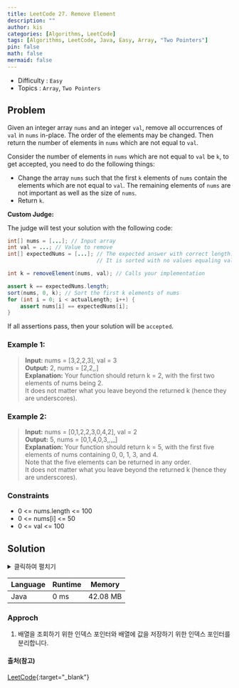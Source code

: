 ```yaml
---
title: LeetCode 27. Remove Element
description: ""
author: kis
categories: [Algorithms, LeetCode]
tags: [Algorithms, LeetCode, Java, Easy, Array, "Two Pointers"]
pin: false
math: false
mermaid: false
---
```


- Difficulty : `Easy`
- Topics : `Array`, `Two Pointers`

## Problem

Given an integer array `nums` and an integer `val`, remove all occurrences of `val` in `nums` in-place. The order of the elements may be changed. Then return the number of elements in `nums` which are not equal to `val`.

Consider the number of elements in `nums` which are not equal to `val` be `k`, to get accepted, you need to do the following things:

- Change the array `nums` such that the first `k` elements of `nums` contain the elements which are not equal to `val`. The remaining elements of `nums` are not important as well as the size of `nums`.
- Return `k`.

**Custom Judge:**

The judge will test your solution with the following code:

```java
int[] nums = [...]; // Input array
int val = ...; // Value to remove
int[] expectedNums = [...]; // The expected answer with correct length.
                            // It is sorted with no values equaling val.

int k = removeElement(nums, val); // Calls your implementation

assert k == expectedNums.length;
sort(nums, 0, k); // Sort the first k elements of nums
for (int i = 0; i < actualLength; i++) {
    assert nums[i] == expectedNums[i];
}
```
If all assertions pass, then your solution will be `accepted`.

### Example 1:

> **Input:** nums = [3,2,2,3], val = 3       
> **Output:** 2, nums = [2,2,_,_]    
> **Explanation:** Your function should return k = 2, with the first two elements of nums being 2.  
> It does not matter what you leave beyond the returned k (hence they are underscores).

### Example 2:

> **Input:** nums = [0,1,2,2,3,0,4,2], val = 2        
> **Output:** 5, nums = [0,1,4,0,3,_,_,_]      
> **Explanation:** Your function should return k = 5, with the first five elements of nums containing 0, 0, 1, 3, and 4.  
> Note that the five elements can be returned in any order.  
> It does not matter what you leave beyond the returned k (hence they are underscores).


### Constraints

- 0 <= nums.length <= 100
- 0 <= nums[i] <= 50
- 0 <= val <= 100

## Solution

<details>
<summary>클릭하여 펼치기</summary>
<div markdown="1">

```java
class Solution {
    public int removeElement(int[] nums, int val) {
        int index = 0;

        for(int i = 0 ; i < nums.length; i++){
            if(nums[i] != val) {
                nums[index++] = nums[i];                
            }
        }

        return index;
    }
}
```
</div>
</details>

| Language | Runtime | Memory |
| --- | --- | --- |
| Java | 0 ms | 42.08 MB |

### Approch

1. 배열을 조회하기 위한 인덱스 포인터와 배열에 값을 저장하기 위한 인덱스 포인터를 분리합니다.


#### 출처(참고)

[LeetCode](https://leetcode.com/problems/remove-element/){:target="\_blank"}

